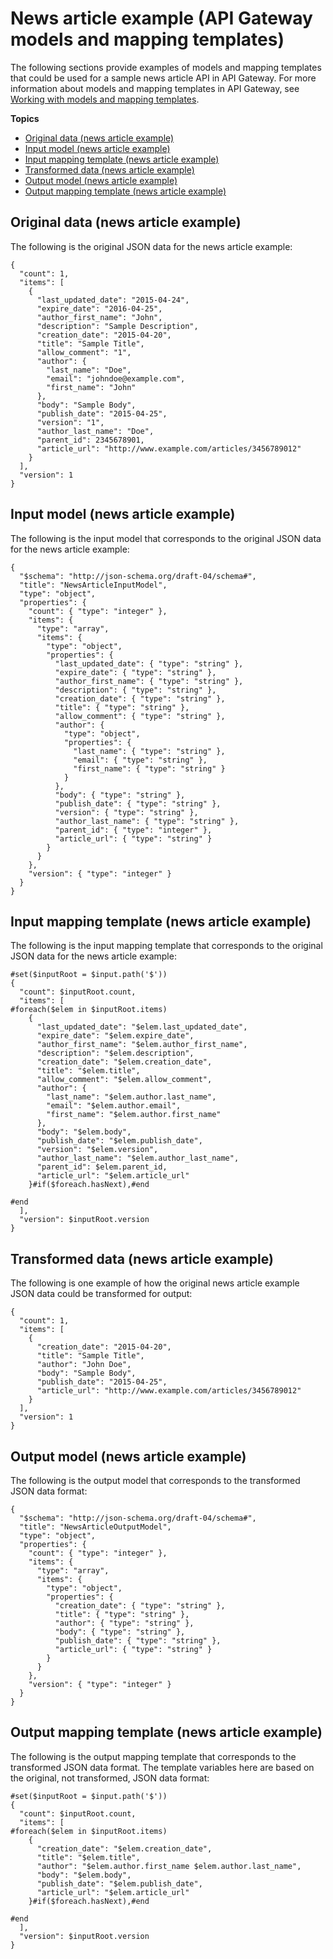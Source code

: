 # News article example \(API Gateway models and mapping templates\)<a name="example-news-article"></a>

The following sections provide examples of models and mapping templates that could be used for a sample news article API in API Gateway\. For more information about models and mapping templates in API Gateway, see [Working with models and mapping templates](models-mappings.md)\.

**Topics**
+ [Original data \(news article example\)](#example-news-article-original-data)
+ [Input model \(news article example\)](#example-news-article-input-model)
+ [Input mapping template \(news article example\)](#example-news-article-input-mapping)
+ [Transformed data \(news article example\)](#example-news-article-transformed-data)
+ [Output model \(news article example\)](#example-news-article-output-model)
+ [Output mapping template \(news article example\)](#example-news-article-output-mapping)

## Original data \(news article example\)<a name="example-news-article-original-data"></a>

The following is the original JSON data for the news article example:

```
{
  "count": 1,
  "items": [
    {
      "last_updated_date": "2015-04-24",
      "expire_date": "2016-04-25",
      "author_first_name": "John",
      "description": "Sample Description",
      "creation_date": "2015-04-20",
      "title": "Sample Title",
      "allow_comment": "1",
      "author": {
        "last_name": "Doe",
        "email": "johndoe@example.com",
        "first_name": "John"
      },
      "body": "Sample Body",
      "publish_date": "2015-04-25",
      "version": "1",
      "author_last_name": "Doe",
      "parent_id": 2345678901,
      "article_url": "http://www.example.com/articles/3456789012"
    }
  ],
  "version": 1
}
```

## Input model \(news article example\)<a name="example-news-article-input-model"></a>

The following is the input model that corresponds to the original JSON data for the news article example:

```
{
  "$schema": "http://json-schema.org/draft-04/schema#",
  "title": "NewsArticleInputModel",
  "type": "object",
  "properties": {
    "count": { "type": "integer" },
    "items": {
      "type": "array",
      "items": {
        "type": "object",
        "properties": {
          "last_updated_date": { "type": "string" },
          "expire_date": { "type": "string" },
          "author_first_name": { "type": "string" },
          "description": { "type": "string" },
          "creation_date": { "type": "string" },
          "title": { "type": "string" },
          "allow_comment": { "type": "string" },
          "author": {
            "type": "object",
            "properties": {
              "last_name": { "type": "string" },
              "email": { "type": "string" },
              "first_name": { "type": "string" }
            }
          },
          "body": { "type": "string" },
          "publish_date": { "type": "string" },
          "version": { "type": "string" },
          "author_last_name": { "type": "string" },
          "parent_id": { "type": "integer" },
          "article_url": { "type": "string" }
        }
      }
    },
    "version": { "type": "integer" }
  }
}
```

## Input mapping template \(news article example\)<a name="example-news-article-input-mapping"></a>

The following is the input mapping template that corresponds to the original JSON data for the news article example:

```
#set($inputRoot = $input.path('$'))
{
  "count": $inputRoot.count,
  "items": [
#foreach($elem in $inputRoot.items)
    {
      "last_updated_date": "$elem.last_updated_date",
      "expire_date": "$elem.expire_date",
      "author_first_name": "$elem.author_first_name",
      "description": "$elem.description",
      "creation_date": "$elem.creation_date",
      "title": "$elem.title",
      "allow_comment": "$elem.allow_comment",
      "author": {
        "last_name": "$elem.author.last_name",
        "email": "$elem.author.email",
        "first_name": "$elem.author.first_name"
      },
      "body": "$elem.body",
      "publish_date": "$elem.publish_date",
      "version": "$elem.version",
      "author_last_name": "$elem.author_last_name",
      "parent_id": $elem.parent_id,
      "article_url": "$elem.article_url"
    }#if($foreach.hasNext),#end

#end
  ],
  "version": $inputRoot.version
}
```

## Transformed data \(news article example\)<a name="example-news-article-transformed-data"></a>

The following is one example of how the original news article example JSON data could be transformed for output:

```
{
  "count": 1,
  "items": [
    {
      "creation_date": "2015-04-20",
      "title": "Sample Title",
      "author": "John Doe",
      "body": "Sample Body",
      "publish_date": "2015-04-25",
      "article_url": "http://www.example.com/articles/3456789012"
    }
  ],
  "version": 1
}
```

## Output model \(news article example\)<a name="example-news-article-output-model"></a>

The following is the output model that corresponds to the transformed JSON data format:

```
{
  "$schema": "http://json-schema.org/draft-04/schema#",
  "title": "NewsArticleOutputModel",
  "type": "object",
  "properties": {
    "count": { "type": "integer" },
    "items": {
      "type": "array",
      "items": {
        "type": "object",
        "properties": {
          "creation_date": { "type": "string" },
          "title": { "type": "string" },
          "author": { "type": "string" },
          "body": { "type": "string" },
          "publish_date": { "type": "string" },
          "article_url": { "type": "string" }
        }
      }
    },
    "version": { "type": "integer" }
  }
}
```

## Output mapping template \(news article example\)<a name="example-news-article-output-mapping"></a>

The following is the output mapping template that corresponds to the transformed JSON data format\. The template variables here are based on the original, not transformed, JSON data format:

```
#set($inputRoot = $input.path('$'))
{
  "count": $inputRoot.count,
  "items": [
#foreach($elem in $inputRoot.items)
    {
      "creation_date": "$elem.creation_date",
      "title": "$elem.title",
      "author": "$elem.author.first_name $elem.author.last_name",
      "body": "$elem.body",
      "publish_date": "$elem.publish_date",
      "article_url": "$elem.article_url"
    }#if($foreach.hasNext),#end

#end
  ],
  "version": $inputRoot.version
}
```